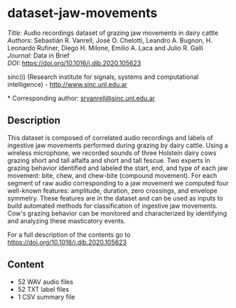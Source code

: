 # dataset-jaw-movements

_Title:_ Audio recordings dataset of grazing jaw movements in dairy cattle  
_Authors:_ Sebastián R. Vanrell, José O. Chelotti, Leandro A. Bugnon, H. Leonardo Rufiner, Diego H. Milone, Emilio A. Laca and Julio R. Galli  
_Journal:_ Data in Brief  
_DOI:_ https://doi.org/10.1016/j.dib.2020.105623

sinc(i) (Research institute for signals, systems and computational intelligence) - http://www.sinc.unl.edu.ar

\* Corresponding author: srvanrell@sinc.unl.edu.ar

## Description

This dataset is composed of correlated audio recordings and labels of ingestive jaw movements performed during grazing by dairy cattle. Using a wireless microphone, we recorded sounds of three Holstein dairy cows grazing short and tall alfalfa and short and tall fescue. Two experts in grazing behavior identified and labeled the start, end, and type of each jaw movement: bite, chew, and chew-bite (compound movement). For each segment of raw audio corresponding to a jaw movement we computed four well-known features: amplitude, duration, zero crossings, and envelope symmetry. These features are in the dataset and can be used as inputs to build automated methods for classification of ingestive jaw movements. Cow's grazing behavior can be monitored and characterized by identifying and analyzing these masticatory events.

For a full description of the contents go to https://doi.org/10.1016/j.dib.2020.105623

## Content

- 52 WAV audio files 
- 52 TXT label files
- 1 CSV summary file


